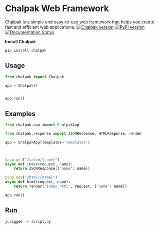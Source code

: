 # Chalpak Web Framework

Chalpak is a simple and easy-to-use web framework that helps you create fast and efficient web applications.
[![Chalpak version](https://img.shields.io/pypi/v/chalpak.svg)](https://pypi.org/project/chalpak)
[![PyPI version](https://badge.fury.io/py/chalpak.svg)](https://badge.fury.io/py/chalpak)
[![Documentation Status](https://readthedocs.org/projects/chalpak/badge/?version=latest)](https://chalpak.readthedocs.io/en/latest/?badge=latest)



**Install Chalpak**

```bash
pip install chalpak
```

## Usage

```python
from chalpak import Chalpak

app = Chalpak()


app.run()

```


## Examples

```python
from chalpak.app import ChalpakApp

from chalpak.response import JSONResponse, HTMLResponse, render

app = ChalpakApp(templates='templates')



@app.get("/salom/{name}")
async def index(request, name):
    return JSONResponse({"name": name})

@app.get("/html/{name}")
async def html(request, name):
    return render("index.html", request, {"name": name})

app.run()
```

## Run

```bash
jurigged -v script.py
```

